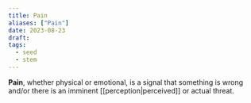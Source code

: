 ```yaml
---
title: Pain
aliases: ["Pain"]
date: 2023-08-23
draft:
tags:
  - seed
  - stem
---
```


**Pain**, whether physical or emotional, is a signal that something is wrong and/or there is an imminent [[perception|perceived]] or actual threat.